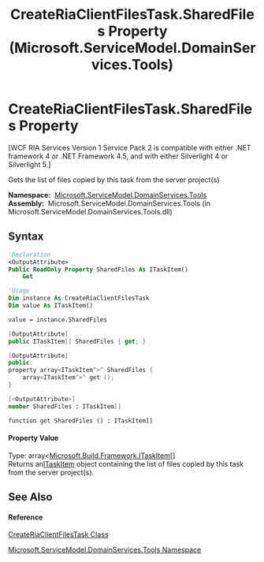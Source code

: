 ﻿---
title: CreateRiaClientFilesTask.SharedFiles Property  (Microsoft.ServiceModel.DomainServices.Tools)
TOCTitle: SharedFiles Property
ms:assetid: P:Microsoft.ServiceModel.DomainServices.Tools.CreateRiaClientFilesTask.SharedFiles
ms:mtpsurl: https://msdn.microsoft.com/en-us/library/microsoft.servicemodel.domainservices.tools.createriaclientfilestask.sharedfiles(v=VS.91)
ms:contentKeyID: 32336366
ms.date: 01/27/2012
mtps_version: v=VS.91
f1_keywords:
- Microsoft.ServiceModel.DomainServices.Tools.CreateRiaClientFilesTask.SharedFiles
- Microsoft.ServiceModel.DomainServices.Tools.CreateRiaClientFilesTask.get_SharedFiles
dev_langs:
- CSharp
- JScript
- VB
- FSharp
- c++
api_location:
- microsoft.servicemodel.domainservices.tools.dll
api_name:
- Microsoft.ServiceModel.DomainServices.Tools.CreateRiaClientFilesTask.get_SharedFiles
- Microsoft.ServiceModel.DomainServices.Tools.CreateRiaClientFilesTask.SharedFiles
api_type:
- Managed
topic_type:
- apiref
- kbSyntax
product_family_name: VS
ROBOTS: INDEX,FOLLOW
---

# CreateRiaClientFilesTask.SharedFiles Property

\[WCF RIA Services Version 1 Service Pack 2 is compatible with either .NET framework 4 or .NET Framework 4.5, and with either Silverlight 4 or Silverlight 5.\]

Gets the list of files copied by this task from the server project(s)

**Namespace:**  [Microsoft.ServiceModel.DomainServices.Tools](gg153739\(v=vs.91\).md)  
**Assembly:**  Microsoft.ServiceModel.DomainServices.Tools (in Microsoft.ServiceModel.DomainServices.Tools.dll)

## Syntax

``` vb
'Declaration
<OutputAttribute> _
Public ReadOnly Property SharedFiles As ITaskItem()
    Get
```

``` vb
'Usage
Dim instance As CreateRiaClientFilesTask
Dim value As ITaskItem()

value = instance.SharedFiles
```

``` csharp
[OutputAttribute]
public ITaskItem[] SharedFiles { get; }
```

``` c++
[OutputAttribute]
public:
property array<ITaskItem^>^ SharedFiles {
    array<ITaskItem^>^ get ();
}
```

``` fsharp
[<OutputAttribute>]
member SharedFiles : ITaskItem[]
```

``` jscript
function get SharedFiles () : ITaskItem[]
```

#### Property Value

Type: array\<[Microsoft.Build.Framework.ITaskItem](https://msdn.microsoft.com/en-us/library/ms124355)\[\]  
Returns an[ITaskItem](https://msdn.microsoft.com/en-us/library/ms124355) object containing the list of files copied by this task from the server project(s).  

## See Also

#### Reference

[CreateRiaClientFilesTask Class](gg153718\(v=vs.91\).md)

[Microsoft.ServiceModel.DomainServices.Tools Namespace](gg153739\(v=vs.91\).md)

